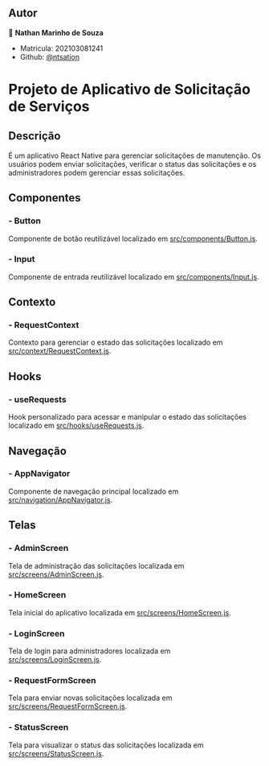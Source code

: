 ## Autor

👤 **Nathan Marinho de Souza**

* Matricula: 202103081241
* Github: [@ntsation](https://github.com/ntsation)


# Projeto de Aplicativo de Solicitação de Serviços

## Descrição

É um aplicativo React Native para gerenciar solicitações de manutenção. Os usuários podem enviar solicitações, verificar o status das solicitações e os administradores podem gerenciar essas solicitações.

## Componentes

### - Button

Componente de botão reutilizável localizado em [src/components/Button.js](src/components/Button.js).

### - Input

Componente de entrada reutilizável localizado em [src/components/Input.js](src/components/Input.js).

## Contexto

### - RequestContext

Contexto para gerenciar o estado das solicitações localizado em [src/context/RequestContext.js](src/context/RequestContext.js).

## Hooks

### - useRequests

Hook personalizado para acessar e manipular o estado das solicitações localizado em [src/hooks/useRequests.js](src/hooks/useRequests.js).

## Navegação

### - AppNavigator

Componente de navegação principal localizado em [src/navigation/AppNavigator.js](src/navigation/AppNavigator.js).

## Telas

### - AdminScreen

Tela de administração das solicitações localizada em [src/screens/AdminScreen.js](src/screens/AdminScreen.js).

### - HomeScreen

Tela inicial do aplicativo localizada em [src/screens/HomeScreen.js](src/screens/HomeScreen.js).

### - LoginScreen

Tela de login para administradores localizada em [src/screens/LoginScreen.js](src/screens/LoginScreen.js).

### - RequestFormScreen

Tela para enviar novas solicitações localizada em [src/screens/RequestFormScreen.js](src/screens/RequestFormScreen.js).

### - StatusScreen

Tela para visualizar o status das solicitações localizada em [src/screens/StatusScreen.js](src/screens/StatusScreen.js).
